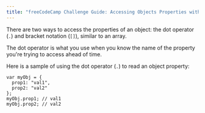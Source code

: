 ```yaml
---
title: "freeCodeCamp Challenge Guide: Accessing Objects Properties with the Dot Operator"
---
```


There are two ways to access the properties of an object: the dot operator (`.`) and bracket notation (`[]`), similar to an array.

The dot operator is what you use when you know the name of the property you're trying to access ahead of time.

Here is a sample of using the dot operator (`.`) to read an object property:

    var myObj = {
      prop1: "val1",
      prop2: "val2"
    };
    myObj.prop1; // val1
    myObj.prop2; // val2
